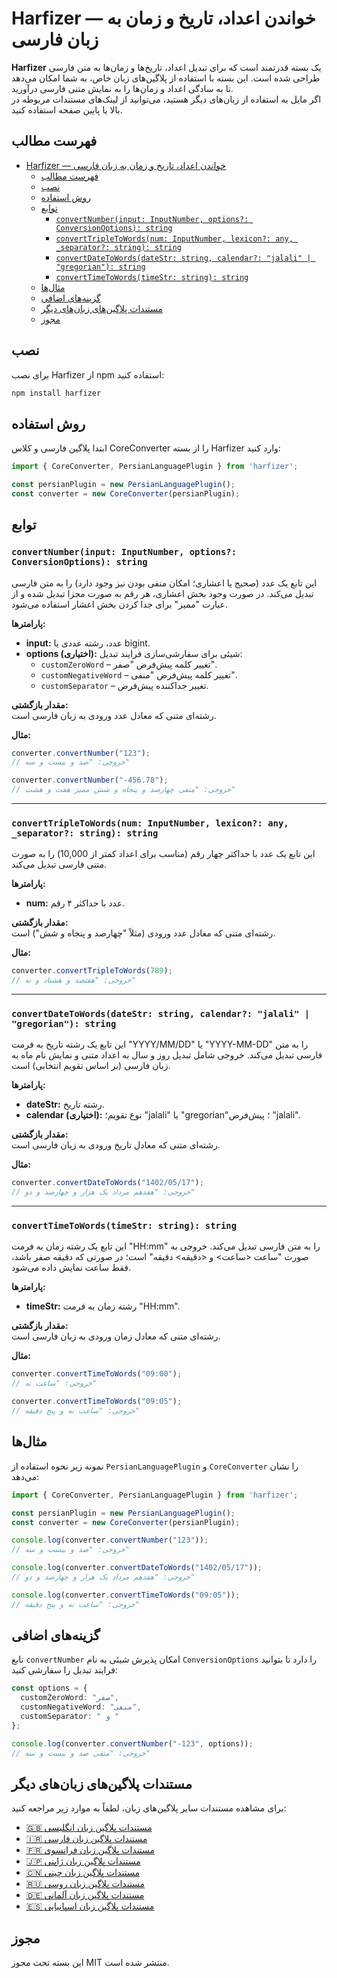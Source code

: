 # Harfizer — خواندن اعداد، تاریخ و زمان به زبان فارسی

**Harfizer** یک بسته قدرتمند است که برای تبدیل اعداد، تاریخ‌ها و زمان‌ها به متن فارسی طراحی شده است. این بسته با استفاده از پلاگین‌های زبان خاص، به شما امکان می‌دهد تا به سادگی اعداد و زمان‌ها را به نمایش متنی فارسی درآورید.  
اگر مایل به استفاده از زبان‌های دیگر هستید، می‌توانید از لینک‌های مستندات مربوطه در بالا یا پایین صفحه استفاده کنید.

## فهرست مطالب
- [Harfizer — خواندن اعداد، تاریخ و زمان به زبان فارسی](#harfizer--خواندن-اعداد-تاریخ-و-زمان-به-زبان-فارسی)
  - [فهرست مطالب](#فهرست-مطالب)
  - [نصب](#نصب)
  - [روش استفاده](#روش-استفاده)
  - [توابع](#توابع)
    - [`convertNumber(input: InputNumber, options?: ConversionOptions): string`](#convertnumberinput-inputnumber-options-conversionoptions-string)
    - [`convertTripleToWords(num: InputNumber, lexicon?: any, _separator?: string): string`](#converttripletowordsnum-inputnumber-lexicon-any-_separator-string-string)
    - [`convertDateToWords(dateStr: string, calendar?: "jalali" | "gregorian"): string`](#convertdatetowordsdatestr-string-calendar-jalali--gregorian-string)
    - [`convertTimeToWords(timeStr: string): string`](#converttimetowordstimestr-string-string)
  - [مثال‌ها](#مثالها)
  - [گزینه‌های اضافی](#گزینههای-اضافی)
  - [مستندات پلاگین‌های زبان‌های دیگر](#مستندات-پلاگینهای-زبانهای-دیگر)
  - [مجوز](#مجوز)

## نصب

برای نصب Harfizer از npm استفاده کنید:

```bash
npm install harfizer
```

## روش استفاده

ابتدا پلاگین فارسی و کلاس CoreConverter را از بسته Harfizer وارد کنید:

```typescript
import { CoreConverter, PersianLanguagePlugin } from 'harfizer';

const persianPlugin = new PersianLanguagePlugin();
const converter = new CoreConverter(persianPlugin);
```

## توابع

### `convertNumber(input: InputNumber, options?: ConversionOptions): string`
این تابع یک عدد (صحیح یا اعشاری؛ امکان منفی بودن نیز وجود دارد) را به متن فارسی تبدیل می‌کند. در صورت وجود بخش اعشاری، هر رقم به صورت مجزا تبدیل شده و از عبارت "ممیز" برای جدا کردن بخش اعشار استفاده می‌شود.

**پارامترها:**
- **input:** عدد، رشته عددی یا bigint.
- **options (اختیاری):** شیئی برای سفارشی‌سازی فرایند تبدیل:
  - `customZeroWord` – تغییر کلمه پیش‌فرض "صفر".
  - `customNegativeWord` – تغییر کلمه پیش‌فرض "منفی".
  - `customSeparator` – تغییر جداکننده پیش‌فرض.

**مقدار بازگشتی:**  
رشته‌ای متنی که معادل عدد ورودی به زبان فارسی است.

**مثال:**

```typescript
converter.convertNumber("123"); 
// خروجی: "صد و بیست و سه"

converter.convertNumber("-456.78"); 
// خروجی: "منفی چهارصد و پنجاه و شش ممیز هفت و هشت"
```

---

### `convertTripleToWords(num: InputNumber, lexicon?: any, _separator?: string): string`
این تابع یک عدد با حداکثر چهار رقم (مناسب برای اعداد کمتر از 10,000) را به صورت متنی فارسی تبدیل می‌کند.

**پارامترها:**
- **num:** عدد با حداکثر ۴ رقم.

**مقدار بازگشتی:**  
رشته‌ای متنی که معادل عدد ورودی (مثلاً "چهارصد و پنجاه و شش") است.

**مثال:**

```typescript
converter.convertTripleToWords(789); 
// خروجی: "هفتصد و هشتاد و نه"
```

---

### `convertDateToWords(dateStr: string, calendar?: "jalali" | "gregorian"): string`
این تابع یک رشته تاریخ به فرمت "YYYY/MM/DD" یا "YYYY-MM-DD" را به متن فارسی تبدیل می‌کند. خروجی شامل تبدیل روز و سال به اعداد متنی و نمایش نام ماه به زبان فارسی (بر اساس تقویم انتخابی) است.

**پارامترها:**
- **dateStr:** رشته تاریخ.
- **calendar (اختیاری):** نوع تقویم؛ "jalali" یا "gregorian"؛ پیش‌فرض "jalali".

**مقدار بازگشتی:**  
رشته‌ای متنی که معادل تاریخ ورودی به زبان فارسی است.

**مثال:**

```typescript
converter.convertDateToWords("1402/05/17"); 
// خروجی: "هفدهم مرداد یک هزار و چهارصد و دو"
```

---

### `convertTimeToWords(timeStr: string): string`
این تابع یک رشته زمان به فرمت "HH:mm" را به متن فارسی تبدیل می‌کند. خروجی به صورت "ساعت <ساعت> و <دقیقه> دقیقه" است؛ در صورتی که دقیقه صفر باشد، فقط ساعت نمایش داده می‌شود.

**پارامترها:**
- **timeStr:** رشته زمان به فرمت "HH:mm".

**مقدار بازگشتی:**  
رشته‌ای متنی که معادل زمان ورودی به زبان فارسی است.

**مثال:**

```typescript
converter.convertTimeToWords("09:00"); 
// خروجی: "ساعت نه"

converter.convertTimeToWords("09:05"); 
// خروجی: "ساعت نه و پنج دقیقه"
```

## مثال‌ها

نمونه زیر نحوه استفاده از `PersianLanguagePlugin` و `CoreConverter` را نشان می‌دهد:

```typescript
import { CoreConverter, PersianLanguagePlugin } from 'harfizer';

const persianPlugin = new PersianLanguagePlugin();
const converter = new CoreConverter(persianPlugin);

console.log(converter.convertNumber("123")); 
// خروجی: "صد و بیست و سه"

console.log(converter.convertDateToWords("1402/05/17")); 
// خروجی: "هفدهم مرداد یک هزار و چهارصد و دو"

console.log(converter.convertTimeToWords("09:05")); 
// خروجی: "ساعت نه و پنج دقیقه"
```

## گزینه‌های اضافی

تابع `convertNumber` امکان پذیرش شیئی به نام `ConversionOptions` را دارد تا بتوانید فرایند تبدیل را سفارشی کنید:

```typescript
const options = {
  customZeroWord: "صفر",
  customNegativeWord: "منفی",
  customSeparator: " و "
};

console.log(converter.convertNumber("-123", options)); 
// خروجی: "منفی صد و بیست و سه"
```

## مستندات پلاگین‌های زبان‌های دیگر

برای مشاهده مستندات سایر پلاگین‌های زبان، لطفاً به موارد زیر مراجعه کنید:

- [🇬🇧 مستندات پلاگین زبان انگلیسی](../README.md)
- [🇮🇷 مستندات پلاگین زبان فارسی](../docs/persian.md)
- [🇫🇷 مستندات پلاگین زبان فرانسوی](../docs/french.md)
- [🇯🇵 مستندات پلاگین زبان ژاپنی](../docs/japanese.md)
- [🇨🇳 مستندات پلاگین زبان چینی](../docs/chinese.md)
- [🇷🇺 مستندات پلاگین زبان روسی](../docs/russian.md)
- [🇩🇪 مستندات پلاگین زبان آلمانی](../docs/german.md)
- [🇪🇸 مستندات پلاگین زبان اسپانیایی](../docs/spanish.md)

## مجوز

این بسته تحت مجوز MIT منتشر شده است.
